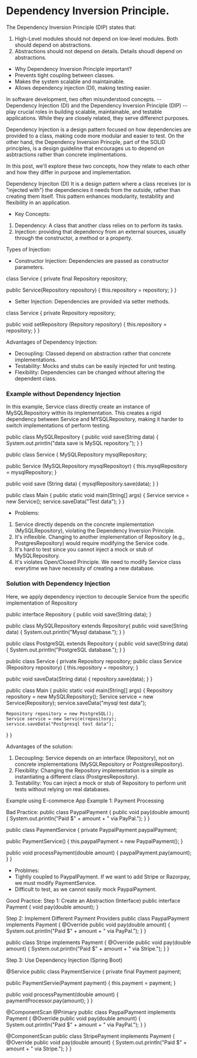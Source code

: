 # Dependency Inversion Principle.
The Dependency Inversion Principle (DIP) states that:
1. High-Level modules should not depend on low-level modules. Both should depend on abstractions.
2. Abstractions should not depend on details. Details shoudl depend on abstractions.

* Why Dependency Inversion Principle important?
* Prevents tight coupling between classes.
* Makes the system scalable and maintainable.
* Allows dependency injection (DI), making testing easier.

In software development, two often misunderstood concepts. -- Dependency Injection (DI) and the Dependency Inversion Principle (DIP) -- play crucial roles in building scalable, maintainable, and testable applications. While they are closely related, they serve differenct purposes.

Dependency Injection is a design pattern focused on how dependencies are provided to a class, making code more modular and easier to test. On the other hand, the Dependency Inversion Princple, part of the SOLID principles, is a design guideline that encourages us to depend on asbtractions rather than concrete implmentations.

In this post, we'll explore these two concepts, how they relate to each other and how they differ in purpose and implementation.

Dependency Injeciton (DI)
It is a design pattern where a class receives (or is "injected with") the dependencies it needs from the outside, rather than creating them itself. This pattern enhances modularity, testability and flexibility in an application.

* Key Concepts:
1. Dependency: A class that another class relies on to perform its tasks.
2. Injection: providing that dependency from an external sources, usually through the constructor, a method or a property.

Types of Injection:

* Constructor Injection: Dependencies are passed as constructor parameters.

class Service {
  private final Repository repository;

  public Service(Repository repository) {
    this.repository = repository;
  }
}

* Setter Injection: Dependencies are provided via setter methods.

class Service {
  private Repository repository;

  public void setRepository (Repsitory repository) {
    this.repository = repository;
  }
}

Advantages of Dependency Injection:
* Decoupling: Classed depend on abstraction rather that concrete implementations.
* Testability: Mocks and stubs can be easily injected for unit testing.
* Flexibility: Dependencies can be changed without altering the dependent class.

### Example without Dependency Injection
In this example, Service class directly create an instance of MySQLRepository within its implementation. This creates a rigid dependency between Service and MYSQLRepository, making it harder to switch implementations of perform testing.


public class MySQLRepository {
  public void save(String data) {
    System.out.println("data save is MySQL repository.");
  }
}

public class Service {
  MySQLRepository mysqlRepository;

  public Service (MySQLRepository mysqlRepositoyr) {
    this.mysqlRepository = mysqlRepository;
  }

  public void save (String data) {
    mysqlRepository.save(data);
  }
}

public class Main {
  public static void main(String[] args) {
    Service service = new Service();
    service.saveData("Test data");
  }
}

* Problems:
1. Service directly depends on the concrete implementation (MySQLRepository), violating the Dependency Inversion Principle.
2. It's inflexible. Changing to another implementation of Repository (e.g., PostgresRepository) would require modifying the Service code.
3. It's hard to test since you cannot inject a mock or stub of MySQLRepository.
4. It's violates Open/Closed Principle. We need to modify Service class everytime we have necessity of creating a new database.

### Solution with Dependency Injection
Here, we apply dependency injection to decouple Service from the specific implementation of Repository

public interface Repository {
  public void save(String data);
}

public class MySQLRepository  extends Repository{
  public void save(String data) {
    System.out.println("Mysql database.");
  }
}

public class PostgreSQL extends Repository {
  public void save(String data) {
    System.out.println("PostgreSQL database.");
  }
}

public class Service {
  private Repository repository;
  public class Service (Repository repository) {
    this.repository = repository;
  }

  public void saveData(String data) {
    repository.save(data);
  }
}

public class Main {
  public static void main(String[] args) {
    Repository repository = new MySQLRepository();
    Service service = new Service(Repository);
    service.saveData("mysql test data");

    Repository repository = new PostgreSQL();
    Service service = new Service(repository);
    service.saveData("Postgresql test data");
  }
}

Advantages of the solution:
1. Decoupling: Service depends on an interface (Repository), not on concrete implementations (MySQLRepository or PostgresRepository).
2. Flexibility: Changing the Repository implementation is a simple as instantiating a different class (PostgresRepository).
3. Testability: You can inject a mock or stub of Repository to perform unit tests without relying on real databases.

Example using E-commerce App
Example 1: Payment Processing

Bad Practice:
public class PaypalPayment {
  public void pay(double amount) {
    System.out.println("Paid $" + amount + " via PayPal.");
  }
}

public class PaymentService {
  private PaypalPayment paypalPayment;

  public PaymentService() {
    this.paypalPayment = new PaypalPayment();
  }

  public void processPayment(double amount) {
    paypalPayment.pay(amount);
  }
}

* Problmes:
* Tightly coupled to PaypalPayment. If we want to add Stripe or Razorpay, we must modify PaymentService.
* Difficult to test, as we cannot easily mock PaypalPayment.

Good Practice:
Step 1: Create an Abstraction (Interface)
public interface Payment {
  void pay(double amount);
}

Step 2: Implement Different Payment Providers
public class PaypalPayment implements Payment {
  @Override
  public void pay(double amount) {
    System.out.println("Paid $" + amount + " via PayPal.");
  }
}

public class Stripe implements Payment {
  @Override
  public void pay(double amount) {
    System.out.println("Paid $" + amount + " via Stripe.");
  }
}

Step 3: Use Dependency Injection (Spring Boot)

@Service
public class PaymentService {
  private final Payment payment;

  public PaymentServie(Payment payment) {
    this.payment = payment;
  }

  public void processPayment(double amount) {
    paymentProcessor.pay(amount);
  }
}

@ComponentScan
@Primary
public class PaypalPayment implements Payment {
  @Override
  public void pay(double amount) {
    System.out.println("Paid $" + amount + " via PayPal.");
  }
}

@ComponentScan
public class StripePayment implements Payment {
  @Override
  public void pay(double amount) {
    System.out.println("Paid $" + amount + " via Stripe.");
  }
}


